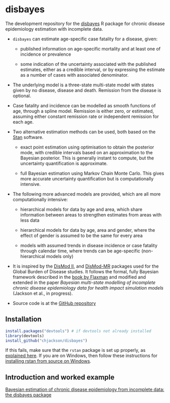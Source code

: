 disbayes
======

The development repository for the [disbayes](http://cran.r-project.org/package=disbayes) R package for chronic disease epidemiology estimation with incomplete data. 

* `disbayes` can estimate age-specific case fatality for a disease, given:

  - published information on age-specific mortality and at least one of incidence or prevalence

  - some indication of the uncertainty associated with the published estimates, either as a credible interval, or by expressing the estimate as a number of cases with associated denominator. 
  
* The underlying model is a three-state multi-state model with states given by no disease, disease and death.  Remission from the disease is optional.

* Case fatality and incidence can be modelled as smooth functions of age, through a spline model.   Remission is either zero, or estimated, assuming either constant remission rate or independent remission for each age. 

* Two alternative estimation methods can be used, both based on the [Stan](http://mc-stan.org) software.

	- exact point estimation using optimisation to obtain the posterior mode, with credible intervals based on an approximation to the Bayesian posterior.  This is generally instant to compute, but the uncertainty quantification is approximate. 

	- full Bayesian estimation using Markov Chain Monte Carlo.  This gives more accurate uncertainty quantification but is computationally intensive. 

* The following more advanced models are provided, which are all more computationally intensive:

  - hierarchical models for data by age and area, which share information between areas to strengthen estimates from areas with less data
  
  - hierarchical models for data by age, area and gender, where the effect of gender is assumed to be the same for every area
  
  - models with assumed trends in disease incidence or case fatality through calendar time, where trends can be age-specific (non-hierarchical models only)

* It is inspired by the [DisMod II](https://www.epigear.com/index_files/dismod_ii.html), and [DisMod-MR](https://github.com/ihmeuw/dismod_mr) packages used for the Global Burden of Disease studies.   It follows the formal, fully Bayesian framework described in the [book by Flaxman](http://www.combinedacademic.co.uk/integrated-meta-regression-framework-for-descriptive-epidemiology) and modified and extended in the paper _Bayesian multi-state modelling of incomplete chronic disease epidemiology data for health impact simulation models_ (Jackson et al., in progress). 

* Source code is at the [GitHub repository](https://github.com/chjackson/disbayes)

## Installation

```r
install.packages("devtools") # if devtools not already installed
library(devtools)
install_github("chjackson/disbayes")
 ```

If this fails, make sure that the `rstan` package is set up properly, as [explained here](https://github.com/stan-dev/rstan/wiki/RStan-Getting-Started).  If you are on Windows, then follow these instructions for [installing rstan from source on Windows](https://github.com/stan-dev/rstan/wiki/Configuring-C---Toolchain-for-Windows).


## Introduction and worked example

[Bayesian estimation of chronic disease epidemiology from incomplete data: the disbayes package](https://chjackson.github.io/disbayes/doc/disbayes.html)
